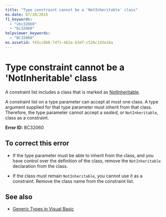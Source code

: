 ```yaml
---
title: "Type constraint cannot be a 'NotInheritable' class"
ms.date: 07/20/2015
f1_keywords: 
  - "vbc32060"
  - "bc32060"
helpviewer_keywords: 
  - "BC32060"
ms.assetid: f45cc0b6-7df1-462a-b3df-c526c143e16a
---
```

# Type constraint cannot be a 'NotInheritable' class
A constraint list includes a class that is marked as [NotInheritable](../language-reference/modifiers/notinheritable.md).  
  
 A constraint list on a type parameter can accept at most one class. A type argument supplied for that type parameter must inherit from that class. Therefore, the type parameter cannot accept a *sealed*, or `NotInheritable`, class as a constraint.  
  
 **Error ID:** BC32060  
  
## To correct this error  
  
- If the type parameter must be able to inherit from the class, and you have control over the definition of the class, remove the `NotInheritable` declaration from the class.  
  
- If the class must remain `NotInheritable`, you cannot use it as a constraint. Remove the class name from the constraint list.  
  
## See also

- [Generic Types in Visual Basic](../programming-guide/language-features/data-types/generic-types.md)

